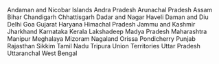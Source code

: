 Andaman and Nicobar Islands
Andra Pradesh
Arunachal Pradesh
Assam
Bihar
Chandigarh
Chhattisgarh
Dadar and Nagar Haveli
Daman and Diu
Delhi
Goa
Gujarat
Haryana
Himachal Pradesh
Jammu and Kashmir
Jharkhand
Karnataka
Kerala
Lakshadeep
Madya Pradesh
Maharashtra
Manipur
Meghalaya
Mizoram
Nagaland
Orissa
Pondicherry
Punjab
Rajasthan
Sikkim
Tamil Nadu
Tripura
Union Territories
Uttar Pradesh
Uttaranchal
West Bengal
